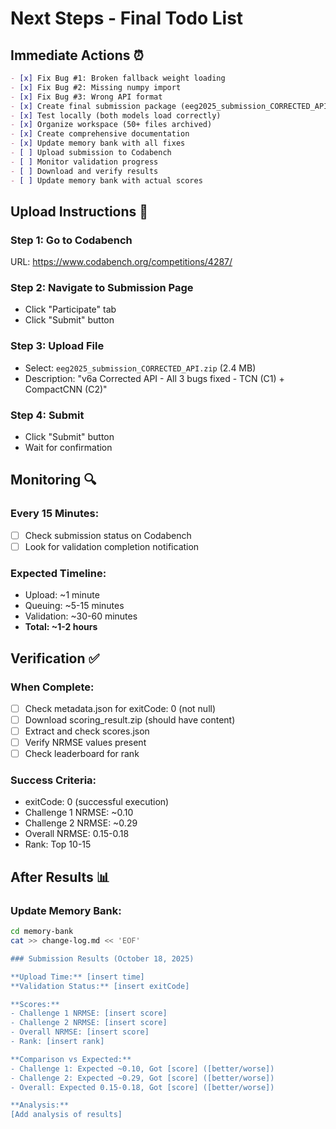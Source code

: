 # Next Steps - Final Todo List

## Immediate Actions ⏰

```markdown
- [x] Fix Bug #1: Broken fallback weight loading
- [x] Fix Bug #2: Missing numpy import
- [x] Fix Bug #3: Wrong API format
- [x] Create final submission package (eeg2025_submission_CORRECTED_API.zip)
- [x] Test locally (both models load correctly)
- [x] Organize workspace (50+ files archived)
- [x] Create comprehensive documentation
- [x] Update memory bank with all fixes
- [ ] Upload submission to Codabench
- [ ] Monitor validation progress
- [ ] Download and verify results
- [ ] Update memory bank with actual scores
```

## Upload Instructions 🚀

### Step 1: Go to Codabench
URL: https://www.codabench.org/competitions/4287/

### Step 2: Navigate to Submission Page
- Click "Participate" tab
- Click "Submit" button

### Step 3: Upload File
- Select: `eeg2025_submission_CORRECTED_API.zip` (2.4 MB)
- Description: "v6a Corrected API - All 3 bugs fixed - TCN (C1) + CompactCNN (C2)"

### Step 4: Submit
- Click "Submit" button
- Wait for confirmation

## Monitoring 🔍

### Every 15 Minutes:
- [ ] Check submission status on Codabench
- [ ] Look for validation completion notification

### Expected Timeline:
- Upload: ~1 minute
- Queuing: ~5-15 minutes
- Validation: ~30-60 minutes
- **Total: ~1-2 hours**

## Verification ✅

### When Complete:
- [ ] Check metadata.json for exitCode: 0 (not null)
- [ ] Download scoring_result.zip (should have content)
- [ ] Extract and check scores.json
- [ ] Verify NRMSE values present
- [ ] Check leaderboard for rank

### Success Criteria:
- exitCode: 0 (successful execution)
- Challenge 1 NRMSE: ~0.10
- Challenge 2 NRMSE: ~0.29
- Overall NRMSE: 0.15-0.18
- Rank: Top 10-15

## After Results 📊

### Update Memory Bank:
```bash
cd memory-bank
cat >> change-log.md << 'EOF'

### Submission Results (October 18, 2025)

**Upload Time:** [insert time]
**Validation Status:** [insert exitCode]

**Scores:**
- Challenge 1 NRMSE: [insert score]
- Challenge 2 NRMSE: [insert score]
- Overall NRMSE: [insert score]
- Rank: [insert rank]

**Comparison vs Expected:**
- Challenge 1: Expected ~0.10, Got [score] ([better/worse])
- Challenge 2: Expected ~0.29, Got [score] ([better/worse])
- Overall: Expected 0.15-0.18, Got [score] ([better/worse])

**Analysis:**
[Add analysis of results]

